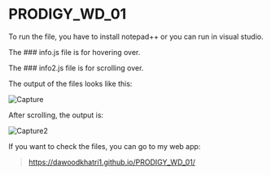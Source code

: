 # PRODIGY_WD_01
To run the file, you have to install notepad++ or you can run in visual studio.

The ### info.js file is for hovering over.

The ### info2.js file is for scrolling over.

The output of the files looks like this:

![Capture](https://github.com/dawoodkhatri1/PRODIGY_WD_01/assets/136968266/621c8e00-64b9-4617-85eb-d806c486c2a5)

After scrolling, the output is:

![Capture2](https://github.com/dawoodkhatri1/PRODIGY_WD_01/assets/136968266/46907119-164a-49b4-97fc-1911b96e446a)

If you want to check the files, you can go to my web app:

> https://dawoodkhatri1.github.io/PRODIGY_WD_01/
